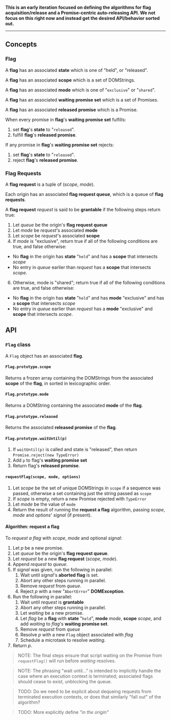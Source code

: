 **This is an early iteration focused on defining the algorithms for flag acquisition/release
and a Promise-centric auto-releasing API. We not focus on this right now and instead get
the desired API/behavior sorted out.**

----


## Concepts

### Flag

A **flag** has an associated **state** which is one of "held", or "released".

A **flag** has an associated **scope** which is a set of DOMStrings.

A **flag** has an associated **mode** which is one of "`exclusive`" or "`shared`".

A **flag** has an associated **waiting promise set** which is a set of Promises.

A **flag** has an associated **released promise** which is a Promise.

When every promise in **flag**'s **waiting promise set** fulfills:

1. set **flag**'s **state** to "`released`".
2. fulfill **flag**'s **released promise**.

If any promise in **flag**'s **waiting promise set** rejects:

1. set **flag**'s **state** to "`released`".
2. reject **flag**'s **released promise**.

### Flag Requests

A **flag request** is a tuple of (*scope*, *mode*).

Each origin has an associated **flag request queue**, which is a queue of **flag requests**.

A **flag request** _request_ is said to be **grantable** if the following steps return true:

1. Let _queue_ be the origin's **flag request queue**
3. Let _mode_ be _request_'s associated **mode**
4. Let _scope_ be _request_'s associated **scope**
5. If _mode_ is "exclusive", return true if all of the following conditions are true, and false otherwise:
  * No **flag** in the origin has **state** "`held`" and has a **scope** that intersects _scope_
  * No entry in _queue_ earlier than _request_ has a **scope** that intersects _scope_.
6. Otherwise, mode is "shared"; return true if all of the following conditions are true, and false otherwise:
  * No **flag** in the origin has **state** "`held`" and has **mode** "exclusive" and has a **scope** that intersects _scope_
  * No entry in _queue_ earlier than _request_ has a **mode** "exclusive" and **scope** that intersects _scope_.


## API

### `Flag` class

A `Flag` object has an associated **flag**.

#### `Flag.prototype.scope`

Returns a frozen array containing the DOMStrings from the associated **scope** of the **flag**, in sorted in lexicographic order.

#### `Flag.prototype.mode`

Returns a DOMString containing the associated **mode** of the **flag**.

#### `Flag.prototype.released`

Returns the associated **released promise** of the **flag**.

#### `Flag.prototype.waitUntil(p)`

1. If `waitUntil(p)` is called and state is "released", then return `Promise.reject(new TypeError)`
2. Add `p` to flag's **waiting promise set**
3. Return flag's **released promise**.

#### `requestFlag(scope, mode, options)`

1. Let _scope_ be the set of unique DOMStrings in `scope` if a sequence was passed, otherwise a set containing just the string passed as `scope`
2. If _scope_ is empty, return a new Promise rejected with `TypeError`
3. Let _mode_ be the value of `mode`
5. Return the result of running the **request a flag** algorithm, passing _scope_, _mode_ and _options_' _signal_ (if present).

#### Algorithm: request a flag

To *request a flag* with _scope_, _mode_ and optional _signal_:

1. Let _p_ be a new promise.
2. Let _queue_ be the origin's **flag request queue**.
3. Let _request_ be a new **flag request** (_scope_, _mode_).
4. Append _request_ to _queue_.
5. If _signal_ was given, run the following in parallel:
   1. Wait until _signal_'s **aborted flag** is set.
   2. Abort any other steps running in parallel.
   3. Remove _request_ from _queue_.
   4. Reject _p_ with a new "`AbortError`" **DOMException**.
6. Run the following in parallel:
   1. Wait until _request_ is **grantable**
   2. Abort any other steps running in parallel.
   3. Let _waiting_ be a new promise.
   4. Let _flag_ be a **flag** with **state** "`held`", **mode** _mode_, **scope** _scope_, and add _waiting_ to _flag_'s **waiting promise set**.
   5. Remove _request_ from _queue_
   6. Resolve _p_ with a new `Flag` object associated with _flag_
   7. Schedule a microtask to resolve _waiting_.
7. Return _p_.

> NOTE: The final steps ensure that script waiting on the Promise from `requestFlag()` will run before _waiting_ resolves.

> NOTE: The phrasing "wait until..." is intended to implicitly handle the case where an execution context is terminated; associated flags should cease to exist, unblocking the queue.

> TODO: Do we need to be explicit about dequeing requests from terminated execution contexts, or does that similarly "fall out" of the algorithm?

> TODO: More explicitly define _"in the origin"_
